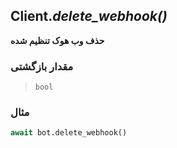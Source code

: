 ## Client.*delete_webhook()*

**حذف وب هوک تنظیم شده**

### مقدار بازگشتی

> `bool`

### مثال

```python
await bot.delete_webhook()
```